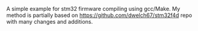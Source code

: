 A simple example for stm32 firmware compiling using gcc/Make.
My method is partially based on https://github.com/dwelch67/stm32f4d repo with many changes and additions.
